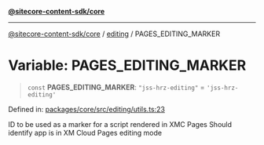 [**@sitecore-content-sdk/core**](../../README.md)

***

[@sitecore-content-sdk/core](../../README.md) / [editing](../README.md) / PAGES\_EDITING\_MARKER

# Variable: PAGES\_EDITING\_MARKER

> `const` **PAGES\_EDITING\_MARKER**: `"jss-hrz-editing"` = `'jss-hrz-editing'`

Defined in: [packages/core/src/editing/utils.ts:23](https://github.com/Sitecore/content-sdk/blob/bfe672d212140ef15b86f850b9fb38de51521218/packages/core/src/editing/utils.ts#L23)

ID to be used as a marker for a script rendered in XMC Pages
Should identify app is in XM Cloud Pages editing mode
